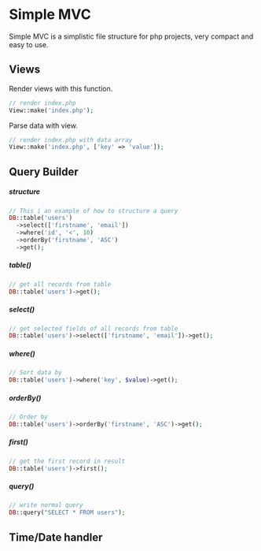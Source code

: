 # Simple MVC

Simple MVC is a simplistic file structure for php projects, very compact and easy to use.

## Views

Render views with this function.
```php
// render index.php
View::make('index.php');
```

Parse data with view.
```php
// render index.php with data array
View::make('index.php', ['key' => 'value']);
```

## Query Builder

##### structure

```php
// This i an example of how to structure a query
DB::table('users')
  ->select(['firstname', 'email'])
  ->where('id', '<', 10)
  ->orderBy('firstname', 'ASC')
  ->get();
```

##### table()

```php
// get all records from table
DB::table('users')->get();
```

##### select()

```php
// get selected fields of all records from table
DB::table('users')->select(['firstname', 'email'])->get();
```

##### where()

```php
// Sort data by 
DB::table('users')->where('key', $value)->get();
```

##### orderBy()

```php
// Order by
DB::table('users')->orderBy('firstname', 'ASC')->get();
```

##### first()

```php
// get the first record in result
DB::table('users')->first();
```

##### query()

```php
// write normal query
DB::query("SELECT * FROM users");
```

## Time/Date handler
